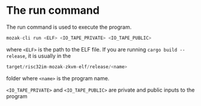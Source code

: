 # The run command

The run command is used to execute the program.

```rust
mozak-cli run <ELF> <IO_TAPE_PRIVATE> <IO_TAPE_PUBLIC>
```

where `<ELF>` is the path to the ELF file. If you are running `cargo build --release`, it is usually in the

```rust
target/risc32im-mozak-zkvm-elf/release/<name>
```

folder where `<name>` is the program name.

`<IO_TAPE_PRIVATE>` and `<IO_TAPE_PUBLIC>` are private and public inputs to the program